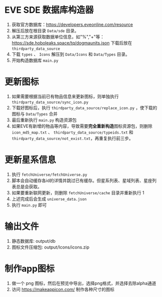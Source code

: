 # EVE SDE 数据库构造器

1. 获取官方数据库：https://developers.eveonline.com/resource
2. 解压后放在根目录 `Data/sde` 目录。
3. 从第三方来源获取数据单位信息，如"%","+"等：https://sde.hoboleaks.space/tq/dogmaunits.json 下载后放在 `thirdparty_data_source`
4. 下载 `types` 、 `Icons` 解压到 `Data/Icons` 和 `Data/Types` 目录。
5. 开始构造数据库 `main.py`

# 更新图标

1. 如果需要根据当前已有物品信息来更新图标，则单独执行 `thirdparty_data_source/sync_icon.py`
2. 下载好图标后，执行 `thirdparty_data_source/replace_icon.py` ，使下载的图标与 `Data/Types` 合并
3. 最后重新执行 `main.py` 构造资源包
4. 如果EVE有新增的物品等内容，导致需要**完全重新构造**图标资源包，则删除 `icon_md5_map.txt` 、 `thirdparty_data_source/typeids.txt` 和 `thirdparty_data_source/not_exist.txt`，再重复执行前三步。

# 更新星系信息

1. 执行 `fetchUniverse/fetchUniverse.py`
2. 脚本会自动缓存各id的详情并跳过已有缓存。但星系列表、星域列表、星座列表总是会获取。 
3. 如果要重新联网更新，则删除 `fetchUniverse/cache` 目录并重新执行 1
4. 上述完成后会生成 `universe_data.json`
5. 执行 `main.py` 即可

# 输出文件

1. 静态数据库: output/db
2. 图标文件压缩包: output/Icons/icons.zip

# 制作app图标

1. 做一个 png 图标，然后在预览中导出，选择png格式，并选择去除alpha通道
2. 访问 https://makeappicon.com/ 制作各种尺寸的图标
